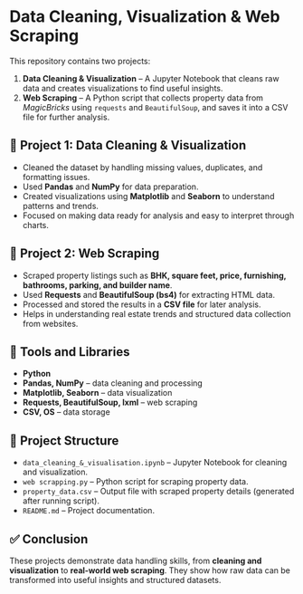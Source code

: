 # Data Cleaning, Visualization & Web Scraping

This repository contains two projects:

1. **Data Cleaning & Visualization** – A Jupyter Notebook that cleans raw data and creates visualizations to find useful insights.
2. **Web Scraping** – A Python script that collects property data from *MagicBricks* using `requests` and `BeautifulSoup`, and saves it into a CSV file for further analysis.

## 📌 Project 1: Data Cleaning & Visualization

* Cleaned the dataset by handling missing values, duplicates, and formatting issues.
* Used **Pandas** and **NumPy** for data preparation.
* Created visualizations using **Matplotlib** and **Seaborn** to understand patterns and trends.
* Focused on making data ready for analysis and easy to interpret through charts.

## 📌 Project 2: Web Scraping

* Scraped property listings such as **BHK, square feet, price, furnishing, bathrooms, parking, and builder name**.
* Used **Requests** and **BeautifulSoup (bs4)** for extracting HTML data.
* Processed and stored the results in a **CSV file** for later analysis.
* Helps in understanding real estate trends and structured data collection from websites.

## 🔧 Tools and Libraries

* **Python**
* **Pandas, NumPy** – data cleaning and processing
* **Matplotlib, Seaborn** – data visualization
* **Requests, BeautifulSoup, lxml** – web scraping
* **CSV, OS** – data storage

## 📂 Project Structure

* `data_cleaning_&_visualisation.ipynb` – Jupyter Notebook for cleaning and visualization.
* `web scrapping.py` – Python script for scraping property data.
* `property_data.csv` – Output file with scraped property details (generated after running script).
* `README.md` – Project documentation.

## ✅ Conclusion

These projects demonstrate data handling skills, from **cleaning and visualization** to **real-world web scraping**. They show how raw data can be transformed into useful insights and structured datasets.


